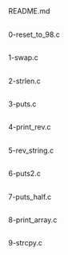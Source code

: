 ##
README.md
##
0-reset_to_98.c
##
1-swap.c
##
2-strlen.c
##
3-puts.c
##
4-print_rev.c
##
5-rev_string.c
##
6-puts2.c
##
7-puts_half.c
##
8-print_array.c
##
9-strcpy.c
